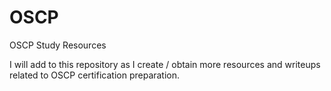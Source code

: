 # OSCP
OSCP Study Resources


I will add to this repository as I create / obtain more resources and writeups related to OSCP certification preparation.
